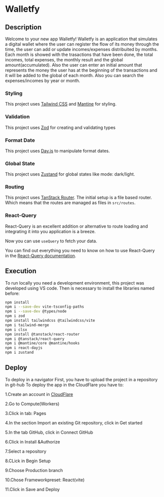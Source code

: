 
# Walletfy

## Description

Welcome to your new app Walletfy!
Walletfy is an application that simulates a digital wallet where the user can register the flow of its money through the time, the user can add or update incomes/expenses distribuited by months. Each month is showed with the trasactions that have been done, the total incomes, total expenses, the monthly result and the global amount(accumulated). Also the user can enter an initial amount that represents the money the user has at the beginning of the transactions and it will be added to the global of each month.
Also you can search the expenses/incomes by year or month.

### Styling

This project uses [Tailwind CSS](https://tailwindcss.com/) and [Mantine](https://mantine.dev/) for styling.

### Validation

This project uses  [Zod](https://zod.dev/v4) for creating and validating types

### Format Date

This project uses [Day.js](https://day.js.org/) to manipulate format dates.

### Global State

This project uses  [Zustand](https://www.npmjs.com/package/zustand) for global states like mode: dark/light.

### Routing

This project uses [TanStack Router](https://tanstack.com/router). The initial setup is a file based router. Which means that the routes are managed as files in `src/routes`.

### React-Query

React-Query is an excellent addition or alternative to route loading and integrating it into you application is a breeze.

Now you can use `useQuery` to fetch your data.

You can find out everything you need to know on how to use React-Query in the [React-Query documentation](https://tanstack.com/query/latest/docs/framework/react/overview).

## Execution

To run locally you need a development environment, this project was developed using VS code. Then is necessary to install the libraries named before:

```bash
npm install
npm i --save-dev vite-tsconfig-paths 
npm i --save-dev @types/node
npm i zod
npm install tailwindcss @tailwindcss/vite
npm i tailwind-merge
npm i clsx
npm install @tanstack/react-router
npm i @tanstack/react-query
npm i @mantine/core @mantine/hooks 
npm i react-dayjs
npm i zustand
```

## Deploy

To deploy in a navigator
First, you have to upload the project in a repository in git-hub
To deploy the app in the CloudFlare you have to:

1.Create an account in [CloudFlare](https://www.cloudflare.com/es-es/)

2.Go to Compute(Workers)

3.Click in tab: Pages

4.In the section Import an existing Git repository, click in Get started

5.In the tab GitHub, click in Connect GitHub

6.Click in Install &Authorize

7.Select a repository

8.CLick in Begin Setup

9.Choose Production branch

10.Chose Frameworkpreset: React(vite)

11.Click in Save and Deploy
